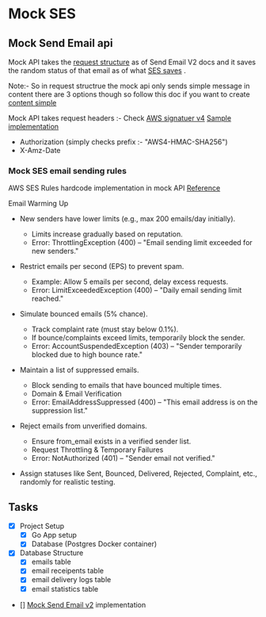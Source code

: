 # Mock SES

## Mock Send Email api

Mock API takes the [request structure](https://docs.aws.amazon.com/ses/latest/APIReference-V2/API_SendEmail.html#API_SendEmail_RequestSyntax) as of Send Email V2 docs and it saves the random status of that email as of what [SES saves](https://docs.aws.amazon.com/ses/latest/dg/monitor-sending-activity.html#:~:text=event%20types%20to-,monitor%20in%20SES%3A,-Send%20%E2%80%93%20The%20send) .

Note:- So in request structrue the mock api only sends simple message in content there are 3 options though so follow this doc if you want to create [content simple](https://docs.aws.amazon.com/ses/latest/APIReference-V2/API_EmailContent.html)

Mock API takes request headers :-
Check [AWS signatuer v4](https://docs.aws.amazon.com/IAM/latest/UserGuide/reference_sigv.html) 
[Sample implementation](https://gist.github.com/anandkunal/b67eb94454b77cfc2b50026989586cc0#file-aws_sigv4_ses-go-L101)
- Authorization (simply checks prefix :- "AWS4-HMAC-SHA256") 
- X-Amz-Date

### Mock SES email sending rules
AWS SES Rules hardcode implementation in mock API [Reference](https://docs.aws.amazon.com/ses/latest/dg/manage-sending-quotas-request-increase.html)

Email Warming Up

- New senders have lower limits (e.g., max 200 emails/day initially).
  - Limits increase gradually based on reputation.
  - Error: ThrottlingException (400) – "Email sending limit exceeded for new senders."

- Restrict emails per second (EPS) to prevent spam.
  - Example: Allow 5 emails per second, delay excess requests.
  - Error: LimitExceededException (400) – "Daily email sending limit reached."

- Simulate bounced emails (5% chance).
  - Track complaint rate (must stay below 0.1%).
  - If bounce/complaints exceed limits, temporarily block the sender.
  - Error: AccountSuspendedException (403) – "Sender temporarily blocked due to high bounce rate."

- Maintain a list of suppressed emails.
  - Block sending to emails that have bounced multiple times.
  - Domain & Email Verification
  - Error: EmailAddressSuppressed (400) – "This email address is on the suppression list."

- Reject emails from unverified domains.
  - Ensure from_email exists in a verified sender list.
  - Request Throttling & Temporary Failures
  - Error: NotAuthorized (401) – "Sender email not verified."

- Assign statuses like Sent, Bounced, Delivered, Rejected, Complaint, etc., randomly for realistic testing.

## Tasks
- [x] Project Setup
  - [x] Go App setup
  - [x] Database (Postgres Docker container)
- [x] Database Structure
  - [x] emails table
  - [x] email receipents table
  - [x] email delivery logs table
  - [x] email statistics table
- [] [Mock Send Email v2](https://docs.aws.amazon.com/ses/latest/APIReference-V2/API_SendEmail.html) implementation